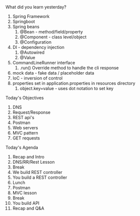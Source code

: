 What did you learn yesterday?

1. Spring Framework
2. Springboot
3. Spring beans
   1. @Bean - method/field/property
   2. @Component - class level/object
   3. @Configuration
4. DI - dependency injection
   1. @Autowired
   2. @Value
5. CommandLineRunner interface
   1. .run() Override method to handle the cli response
6. mock data - fake data / placeholder data
7. IoC - inversion of control
8. properties set in application.properties in resources directory
   1. object.key=value - uses dot notation to set key


Today's Objectives

1. DNS
2. Request/Response
3. REST api's
4. Postman
5. Web servers
6. MVC pattern
7. GET requests

Today's Agenda

1. Recap and Intro
2. DNS/RR/Rest Lesson
3. Break
4. We build REST controller
5. You build a REST controller
6. Lunch
7. Postman
8. MVC lesson
9. Break
10. You build API
11. Recap and Q&A
